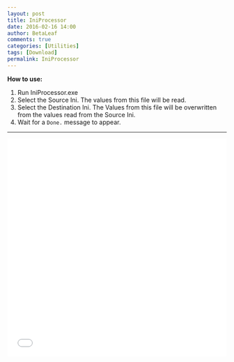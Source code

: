```yaml
---
layout: post
title: IniProcessor
date: 2016-02-16 14:00
author: BetaLeaf
comments: true
categories: [Utilities]
tags: [Download]
permalink: IniProcessor
---
```

**How to use:**  

1. Run IniProcessor.exe  
2. Select the Source Ini. The values from this file will be read.  
3. Select the Destination Ini. The Values from this file will be overwritten from the values read from the Source Ini.  
4. Wait for a ```Done.``` message to appear.  

---

<iframe src="{{ site.url }}/stats.html?username=BetaLeaf&repository=IniProcessor" width="100%" height="500" frameborder="0" scrolling="no"></iframe>  